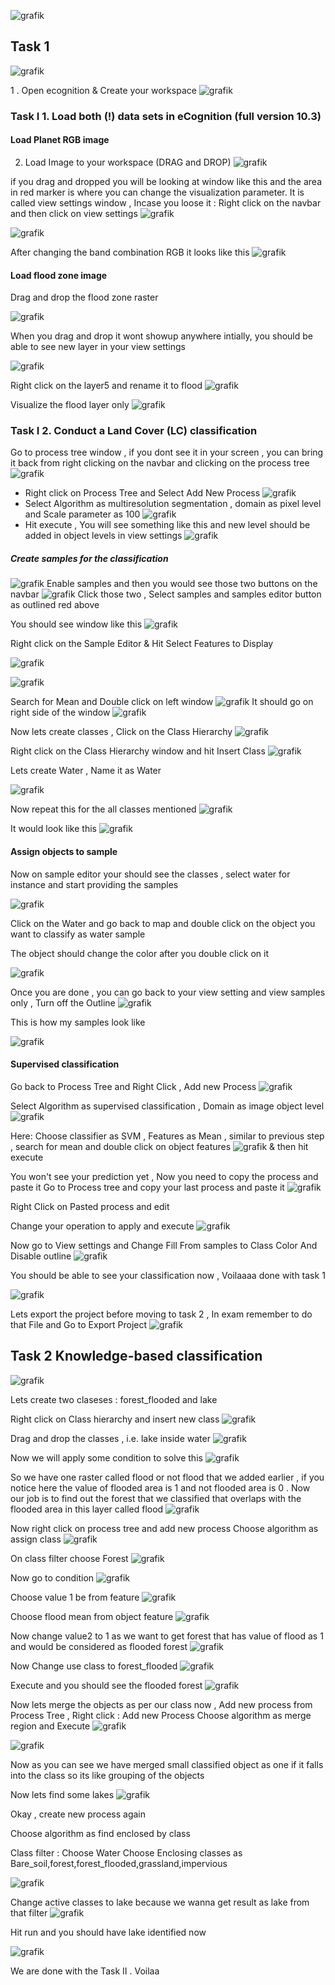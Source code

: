 ![grafik](https://github.com/user-attachments/assets/a101f08f-84c6-42f1-a895-66af1690f379)

## Task 1 

![grafik](https://github.com/user-attachments/assets/d7dd1e71-f1a0-4b2a-be92-a4a32d1ad4a8)


1 . Open ecognition & Create your workspace
![grafik](https://github.com/user-attachments/assets/29868c77-8d10-4082-bbbd-76bdb0e290d6)

### Task I 1. Load both (!) data sets in eCognition (full version 10.3)

#### Load Planet RGB image

2. Load Image to your workspace (DRAG and DROP)
![grafik](https://github.com/user-attachments/assets/370342b3-4478-41f0-8491-f9230003c919)

if you drag and dropped you will be looking at window like this and the area in red marker is where you can change the visualization parameter. It is called view settings window , Incase you loose it : Right click on the navbar and then click on view settings
![grafik](https://github.com/user-attachments/assets/285bf9be-27e1-4368-b0e0-df513f6d1dcf)

![grafik](https://github.com/user-attachments/assets/b8ec8b9b-6b48-4b7a-87b1-aa1ca0eb4141)

After changing the band combination RGB it looks like this 
![grafik](https://github.com/user-attachments/assets/30f7637e-1e1a-47a2-90f9-92b060b84d9b)

#### Load flood zone image 

Drag and drop the flood zone raster 

![grafik](https://github.com/user-attachments/assets/edf32b50-0a34-42d9-8c96-551d5d70e75a)

When you drag and drop it wont showup anywhere intially, you should be able to see new layer in your view settings 

![grafik](https://github.com/user-attachments/assets/2823779e-f093-48b7-a0e4-edc1edea8266)

Right click on the layer5 and rename it to flood
![grafik](https://github.com/user-attachments/assets/02857932-a48d-4a86-8cc0-a704df7fd25d)

Visualize the flood layer only 
![grafik](https://github.com/user-attachments/assets/7e8debd6-fa02-4cde-9622-7f52538b1a7e)

### Task I 2. Conduct a Land Cover (LC) classification 

Go to process tree window , if you dont see it in your screen , you can bring it back from right clicking on the navbar and clicking on the process tree 
![grafik](https://github.com/user-attachments/assets/a09c29ec-fbbc-43c2-97b1-9bbc1001eabc)

- Right click on Process Tree and Select Add New Process
  ![grafik](https://github.com/user-attachments/assets/4159f9ec-f3c0-4ae8-a1e6-56f4361b061e)
- Select Algorithm as multiresolution segmentation , domain as pixel level and Scale parameter as 100 
![grafik](https://github.com/user-attachments/assets/088d5547-f44a-4321-b8b4-6aae520110d6)
- Hit execute , You will see something like this and new level should be added in object levels in view settings
![grafik](https://github.com/user-attachments/assets/3513ff0f-ab2e-44dd-aa88-dfc6fc71f414)

##### Create samples for the classification 
![grafik](https://github.com/user-attachments/assets/75e14da2-48b3-4ba7-a946-bc3b465b5c2b)
Enable samples and then you would see those two buttons on the navbar 
![grafik](https://github.com/user-attachments/assets/397eafa9-2478-4e9b-8059-7441d22c1e93)
Click those two , Select samples and samples editor button as outlined red above 

You should see window like this 
![grafik](https://github.com/user-attachments/assets/3de1ffc3-9cd3-4895-8a2f-5fba460d0683)

Right click on the Sample Editor & Hit Select Features to Display 

![grafik](https://github.com/user-attachments/assets/f609bfba-b8e0-4ab8-adf9-12895cd355b1)

![grafik](https://github.com/user-attachments/assets/c1afdaf0-a4c1-40f9-9a70-35f4395526dc)

Search for Mean and Double click on left window 
![grafik](https://github.com/user-attachments/assets/aab4236a-7a21-4d93-a879-bc9a2ba8c87b)
It should go on right side of the window 
![grafik](https://github.com/user-attachments/assets/4506dfe7-9f6c-47cb-939c-a90e5d9306c0)

Now lets create classes , Click on the Class Hierarchy
![grafik](https://github.com/user-attachments/assets/6c876d75-d2bb-427d-9c9b-09bdaf5bc546)

Right click on the Class Hierarchy window and hit Insert Class 
![grafik](https://github.com/user-attachments/assets/bb80b954-53d4-43ab-98d3-eb3ab51cf5ab)

Lets create Water , Name it as Water 

![grafik](https://github.com/user-attachments/assets/aa313bcd-160d-4482-9494-0ce0ebef5fcd)

Now repeat this for the all classes mentioned 
![grafik](https://github.com/user-attachments/assets/1bd0d893-021f-4bc6-a130-5f581cae0431)

It would look like this 
![grafik](https://github.com/user-attachments/assets/aa2c67ed-a138-4cd4-a5ed-6f9f449b59ba)

#### Assign objects to sample 

Now on sample editor your should see the classes , select water for instance and start providing the samples 

![grafik](https://github.com/user-attachments/assets/32dccd0e-4514-47ce-b5c7-c1be2d6323fb)

Click on the Water and go back to map and double click on the object you want to classify as water sample 

The object should change the color after you double click on it 

![grafik](https://github.com/user-attachments/assets/4c831db2-4589-4227-b397-744ccff199bb)

Once you are done , you can go back to your view setting and view samples only , Turn off the Outline 
![grafik](https://github.com/user-attachments/assets/b86bfcf8-848c-461d-9182-c5ddb9627eca)

This is how my samples look like 

![grafik](https://github.com/user-attachments/assets/0f234b81-35af-4b9c-a64c-94cb6c1e6d57)

#### Supervised classification 

Go back to Process Tree and Right Click , Add new Process 
![grafik](https://github.com/user-attachments/assets/3d897c37-80a3-4f8d-aa21-1b1e05a792a3)

Select Algorithm as supervised classification , Domain as image object level 
![grafik](https://github.com/user-attachments/assets/13913739-ae52-480f-ab72-9fdd068f186d)

Here: Choose classifier as SVM , Features as Mean , similar to previous step , search for mean and double click on object features 
![grafik](https://github.com/user-attachments/assets/efc889be-2d10-47f7-8727-17857bffbfeb)
& then hit execute 

You won't see your prediction yet , Now you need to copy the process and paste it 
Go to Process tree and copy your last process and paste it 
![grafik](https://github.com/user-attachments/assets/fdb5bb34-95f8-49dc-bac4-207a9e6717b4)

Right Click on Pasted process and edit 

Change your operation to apply and execute 
![grafik](https://github.com/user-attachments/assets/58669ca3-7023-4569-8b8f-c3efda30477c)

Now go to View settings and Change Fill From samples to Class Color And Disable outline 
![grafik](https://github.com/user-attachments/assets/f12ab6b8-5afc-4dc4-acf8-2ecf7d9c34db)

You should be able to see your classification now , Voilaaaa done with task 1

![grafik](https://github.com/user-attachments/assets/cf584adb-9234-44ca-b125-1b11a3a3809d)

Lets export the project before moving to task 2 , In exam remember to do that 
File and Go to Export Project 
![grafik](https://github.com/user-attachments/assets/e75eefa7-3a8e-4e13-b95a-772843a8fa14)


## Task 2 Knowledge-based classification 

![grafik](https://github.com/user-attachments/assets/bce25d6b-3722-4904-8143-fa01bddd80b9)

Lets create two claseses : forest_flooded and lake 

Right click on Class hierarchy and insert new class 
![grafik](https://github.com/user-attachments/assets/ec5658fd-8292-4ad9-a2ca-617a565083bb)

Drag and drop the classes , i.e. lake inside water 
![grafik](https://github.com/user-attachments/assets/2574261a-39cf-43ef-bb75-33f104a3f18c)

Now we will apply some condition to solve this 
![grafik](https://github.com/user-attachments/assets/fd34940d-400a-4d11-8326-bd32a313a555)

So we have one raster called flood or not flood that we added earlier , if you notice here the value of flooded area is 1 and not flooded area is 0 . Now our job is to find out the forest that we classified that overlaps with the flooded area in this layer called flood 
![grafik](https://github.com/user-attachments/assets/c7e8c339-e2d6-4dd8-8caa-0dca397379c5)

Now right click on process tree and add new process 
Choose algorithm as assign class 
![grafik](https://github.com/user-attachments/assets/42fc5e45-956e-44c9-bfe2-36cebc828e15)

On class filter choose Forest 
![grafik](https://github.com/user-attachments/assets/e7e87b45-4424-4e33-a5a4-df40ab38c15f)

Now go to condition 
![grafik](https://github.com/user-attachments/assets/4161f94f-2e4a-4f0d-bb02-282754926e87)

Choose value 1 be from feature 
![grafik](https://github.com/user-attachments/assets/a30cdd91-f934-490c-8ffb-34444cf1291e)

Choose flood mean from object feature 
![grafik](https://github.com/user-attachments/assets/d6db504f-97f5-4fe5-92b8-139816150a0e)

Now change value2 to 1  as we want to get forest that has value of flood as 1 and would be considered as flooded forest 
![grafik](https://github.com/user-attachments/assets/ff4abaaa-0d53-4987-8ba1-7702d9b175b5)

Now Change use class to forest_flooded 
![grafik](https://github.com/user-attachments/assets/e1d61a29-a26c-49d6-abf3-0a3fec22d033)

Execute and you should see the flooded forest 
![grafik](https://github.com/user-attachments/assets/58253152-3014-437d-8d5d-138763e23fc3)

Now lets merge the objects as per our class now , 
Add new process from Process Tree , Right click : Add new Process 
Choose algorithm as merge region and Execute 
![grafik](https://github.com/user-attachments/assets/a46f98d5-13eb-4c1d-bdb9-ec2e785dd1f0)

![grafik](https://github.com/user-attachments/assets/01ee41eb-86d7-4ac5-9e85-669912147d0d)

Now as you can see we have merged small classified object as one if it falls into the class so its like grouping of the objects 

Now lets find some lakes 
![grafik](https://github.com/user-attachments/assets/9121cfb1-8fa9-46b2-97bd-5ad7b7e1b84d)

Okay , create new process again 

Choose algorithm as find enclosed by class 

Class filter : Choose Water
Choose Enclosing classes as Bare_soil,forest,forest_flooded,grassland,impervious 

![grafik](https://github.com/user-attachments/assets/7f58dcea-df7e-4448-94c9-c49f167f5cb8)

Change active classes to lake because we wanna get result as lake from that filter 
![grafik](https://github.com/user-attachments/assets/0bac4f0c-ea9b-4ac7-94a6-082ca93e3c14)

Hit run and you should have lake identified now 

![grafik](https://github.com/user-attachments/assets/c59b6109-c846-4beb-b3aa-6b936bdcab77)

We are done with the Task II . Voilaa 

